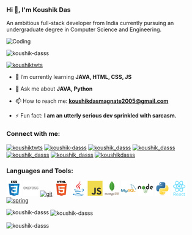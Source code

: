 ### Hi 👋, I'm Koushik Das
An ambitious full-stack developer from India currently pursuing an undergraduate degree in Computer Science and Engineering.

![Coding](https://media.licdn.com/dms/image/D4D12AQH4mcQALwgZ7Q/article-cover_image-shrink_600_2000/0/1691989932071?e=2147483647&v=beta&t=uwm5lxFiqURXuzG_xnf9hrIr-_sojSaQ4ggruUAYsmU)

<p align="left"> <img src="https://komarev.com/ghpvc/?username=koushik-dasss&label=Profile%20views&color=0e75b6&style=flat" alt="koushik-dasss" /> </p>

<p align="left"> <a href="https://twitter.com/koushiktwts" target="blank"><img src="https://img.shields.io/twitter/follow/koushiktwts?logo=twitter&style=for-the-badge" alt="koushiktwts" /></a> </p>

- 🌱 I’m currently learning **JAVA, HTML, CSS, JS**

- 💬 Ask me about **JAVA, Python**

- 📫 How to reach me: **koushikdasmagnate2005@gmail.com**

- ⚡ Fun fact: **I am an utterly serious dev sprinkled with sarcasm.**

### Connect with me:

<p align="left">
<a href="https://twitter.com/koushiktwts" target="blank"><img align="center" src="https://raw.githubusercontent.com/rahuldkjain/github-profile-readme-generator/master/src/images/icons/Social/twitter.svg" alt="koushiktwts" height="30" width="40" /></a>
<a href="https://linkedin.com/in/koushik-dasss" target="blank"><img align="center" src="https://raw.githubusercontent.com/rahuldkjain/github-profile-readme-generator/master/src/images/icons/Social/linked-in-alt.svg" alt="koushik-dasss" height="30" width="40" /></a>
<a href="https://www.codechef.com/users/koushik_dasss" target="blank"><img align="center" src="https://cdn.jsdelivr.net/npm/simple-icons@3.1.0/icons/codechef.svg" alt="koushik_dasss" height="30" width="40" /></a>
<a href="https://www.hackerrank.com/koushik_dasss" target="blank"><img align="center" src="https://raw.githubusercontent.com/rahuldkjain/github-profile-readme-generator/master/src/images/icons/Social/hackerrank.svg" alt="koushik_dasss" height="30" width="40" /></a>
<a href="https://codeforces.com/profile/koushik_dasss" target="blank"><img align="center" src="https://raw.githubusercontent.com/rahuldkjain/github-profile-readme-generator/master/src/images/icons/Social/codeforces.svg" alt="koushik_dasss" height="30" width="40" /></a>
<a href="https://www.leetcode.com/koushik_dasss" target="blank"><img align="center" src="https://raw.githubusercontent.com/rahuldkjain/github-profile-readme-generator/master/src/images/icons/Social/leet-code.svg" alt="koushik_dasss" height="30" width="40" /></a>
<a href="https://auth.geeksforgeeks.org/user/koushikdasss" target="blank"><img align="center" src="https://raw.githubusercontent.com/rahuldkjain/github-profile-readme-generator/master/src/images/icons/Social/geeks-for-geeks.svg" alt="koushikdasss" height="30" width="40" /></a>
</p>

### Languages and Tools:

<p align="left">
<a href="https://www.w3schools.com/css/" target="_blank" rel="noreferrer"><img src="https://raw.githubusercontent.com/devicons/devicon/master/icons/css3/css3-original-wordmark.svg" alt="css3" width="40" height="40"/></a>
<a href="https://expressjs.com" target="_blank" rel="noreferrer"><img src="https://raw.githubusercontent.com/devicons/devicon/master/icons/express/express-original-wordmark.svg" alt="express" width="40" height="40"/></a>
<a href="https://git-scm.com/" target="_blank" rel="noreferrer"><img src="https://www.vectorlogo.zone/logos/git-scm/git-scm-icon.svg" alt="git" width="40" height="40"/></a>
<a href="https://www.w3.org/html/" target="_blank" rel="noreferrer"><img src="https://raw.githubusercontent.com/devicons/devicon/master/icons/html5/html5-original-wordmark.svg" alt="html5" width="40" height="40"/></a>
<a href="https://www.java.com" target="_blank" rel="noreferrer"><img src="https://raw.githubusercontent.com/devicons/devicon/master/icons/java/java-original.svg" alt="java" width="40" height="40"/></a>
<a href="https://developer.mozilla.org/en-US/docs/Web/JavaScript" target="_blank" rel="noreferrer"><img src="https://raw.githubusercontent.com/devicons/devicon/master/icons/javascript/javascript-original.svg" alt="javascript" width="40" height="40"/></a>
<a href="https://www.mongodb.com/" target="_blank" rel="noreferrer"><img src="https://raw.githubusercontent.com/devicons/devicon/master/icons/mongodb/mongodb-original-wordmark.svg" alt="mongodb" width="40" height="40"/></a>
<a href="https://www.mysql.com/" target="_blank" rel="noreferrer"><img src="https://raw.githubusercontent.com/devicons/devicon/master/icons/mysql/mysql-original-wordmark.svg" alt="mysql" width="40" height="40"/></a>
<a href="https://nodejs.org" target="_blank" rel="noreferrer"><img src="https://raw.githubusercontent.com/devicons/devicon/master/icons/nodejs/nodejs-original-wordmark.svg" alt="nodejs" width="40" height="40"/></a>
<a href="https://www.python.org" target="_blank" rel="noreferrer"><img src="https://raw.githubusercontent.com/devicons/devicon/master/icons/python/python-original.svg" alt="python" width="40" height="40"/></a>
<a href="https://reactjs.org/" target="_blank" rel="noreferrer"><img src="https://raw.githubusercontent.com/devicons/devicon/master/icons/react/react-original-wordmark.svg" alt="react" width="40" height="40"/></a>
<a href="https://spring.io/" target="_blank" rel="noreferrer"><img src="https://www.vectorlogo.zone/logos/springio/springio-icon.svg" alt="spring" width="40" height="40"/></a>
</p>

<p><img align="left" src="https://github-readme-stats.vercel.app/api/top-langs?username=koushik-dasss&show_icons=true&locale=en&layout=compact" alt="koushik-dasss" /></p>

<p>&nbsp;<img align="center" src="https://github-readme-stats.vercel.app/api?username=koushik-dasss&show_icons=true&locale=en" alt="koushik-dasss" /></p>

<p><img align="center" src="https://github-readme-streak-stats.herokuapp.com/?user=koushik-dasss&" alt="koushik-dasss" /></p>
